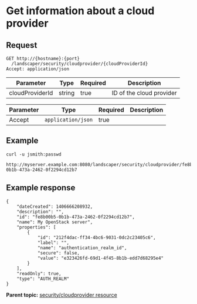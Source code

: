 # Get information about a cloud provider

## Request

```
GET http://{hostname}:{port}
  /landscaper/security/cloudprovider/{cloudProviderId}
Accept: application/json

```

|Parameter|Type|Required|Description|
|---------|----|--------|-----------|
|cloudProviderId|string|true|ID of the cloud provider|

|Parameter|Type|Required|Description|
|---------|----|--------|-----------|
|Accept|`application/json`|true| |

## Example

```
curl -u jsmith:passwd 
  http://myserver.example.com:8080/landscaper/security/cloudprovider/fe8b00b5-0b1b-473a-2462-0f2294cd12b7
```

## Example response

```
{
    "dateCreated": 1406666208932,
    "description": "",
    "id": "fe8b00b5-0b1b-473a-2462-0f2294cd12b7",
    "name": My OpenStack server",
    "properties": [
        {
            "id": "212f4dac-ff34-4bc6-9031-0dc2c23405c6",
            "label": "",
            "name": "authentication_realm_id",
            "secure": false,
            "value": "e323426fd-69d1-4f45-8b1b-edd7d68295e4"
        }
    ],
    "readOnly": true,
    "type": "AUTH_REALM"
}
```

**Parent topic:** [security/cloudprovider resource](../../com.ibm.edt.api.doc/topics/security_cloudprovider_.md)

